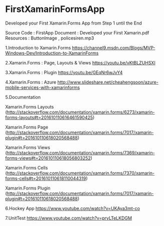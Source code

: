 # FirstXamarinFormsApp
Developed your First Xamarin.Forms App from Step 1 until the End

Source Code : FirstApp
Document : Developed your First Xamarin.pdf
Resources : ButtonImage , policesiren.mp3

1.Introduction to Xamarin.Forms
https://channel9.msdn.com/Blogs/MVP-Windows-Dev/Introduction-to-XamarinForms

2.Xamarin.Forms : Page, Layouts & Views
https://youtu.be/vKtBLZUHSXI

3.Xamarin.Forms : Plugin
https://youtu.be/GEqNr6wJvY4 
 
4.Xamarin.Forms : Azure
http://www.slideshare.net/cheahengsoon/azure-mobile-services-with-xamarinforms

5.Documentation

Xamarin.Forms Layouts (http://stackoverflow.com/documentation/xamarin.forms/6273/xamarin-forms-layouts#t=201610110616461590425)

Xamarin.Forms Page (http://stackoverflow.com/documentation/xamarin.forms/7017/xamarin-plugin#t=201610110618020568488)

Xamarin.Forms Views (http://stackoverflow.com/documentation/xamarin.forms/7369/xamarin-forms-views#t=201610110618056803252)

Xamarin.Forms Cells (http://stackoverflow.com/documentation/xamarin.forms/7370/xamarin-forms-cells#t=201610110618110044319)

Xamarin.Forms Plugin (http://stackoverflow.com/documentation/xamarin.forms/7017/xamarin-plugin#t=201610110618020568488)

6.Hockey App
https://www.youtube.com/watch?v=UKAya3mt-co

7.UnitTest
https://www.youtube.com/watch?v=prvLTeLKDGM

